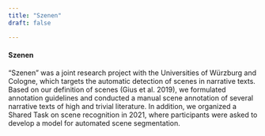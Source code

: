 ```yaml
---
title: "Szenen"
draft: false

---
```


#### Szenen
“Szenen” was a joint research project with  the Universities of Würzburg and Cologne, which targets the automatic  detection of scenes in narrative texts. Based on our definition of scenes (Gius et al. 2019), we formulated annotation guidelines and conducted a manual scene annotation of several narrative texts of high and trivial literature. In addition, we organized a Shared Task on scene recognition in 2021, where participants were asked to develop a model for automated scene segmentation.